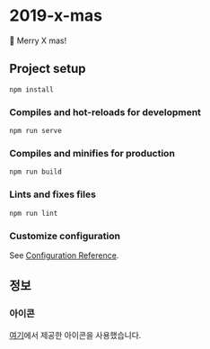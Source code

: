 # 2019-x-mas

🎄 Merry X mas!

## Project setup
```
npm install
```

### Compiles and hot-reloads for development
```
npm run serve
```

### Compiles and minifies for production
```
npm run build
```

### Lints and fixes files
```
npm run lint
```

### Customize configuration
See [Configuration Reference](https://cli.vuejs.org/config/).

## 정보

### 아이콘

[여기](https://deszone.net/item/christmas-vector-free-icon-set)에서 제공한 아이콘을 사용했습니다.
